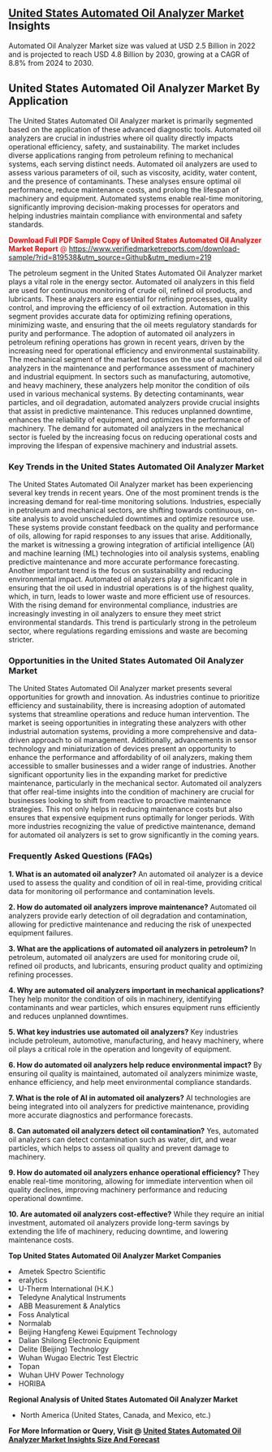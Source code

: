 <h2><a href="https://www.verifiedmarketreports.com/download-sample/?rid=819538&amp;utm_source=Github&amp;utm_medium=219" target="_blank">United States Automated Oil Analyzer Market</a> Insights</h2><p>Automated Oil Analyzer Market size was valued at USD 2.5 Billion in 2022 and is projected to reach USD 4.8 Billion by 2030, growing at a CAGR of 8.8% from 2024 to 2030.</p><p><h2>United States Automated Oil Analyzer Market By Application</h2> The United States Automated Oil Analyzer market is primarily segmented based on the application of these advanced diagnostic tools. Automated oil analyzers are crucial in industries where oil quality directly impacts operational efficiency, safety, and sustainability. The market includes diverse applications ranging from petroleum refining to mechanical systems, each serving distinct needs. Automated oil analyzers are used to assess various parameters of oil, such as viscosity, acidity, water content, and the presence of contaminants. These analyses ensure optimal oil performance, reduce maintenance costs, and prolong the lifespan of machinery and equipment. Automated systems enable real-time monitoring, significantly improving decision-making processes for operators and helping industries maintain compliance with environmental and safety standards. <p><span class=""><span style="color: #ff0000;"><strong>Download Full PDF Sample Copy of United States Automated Oil Analyzer Market Report</strong> @ </span><a href="https://www.verifiedmarketreports.com/download-sample/?rid=819538&amp;utm_source=Github&amp;utm_medium=219" target="_blank">https://www.verifiedmarketreports.com/download-sample/?rid=819538&amp;utm_source=Github&amp;utm_medium=219</a></span></p> The petroleum segment in the United States Automated Oil Analyzer market plays a vital role in the energy sector. Automated oil analyzers in this field are used for continuous monitoring of crude oil, refined oil products, and lubricants. These analyzers are essential for refining processes, quality control, and improving the efficiency of oil extraction. Automation in this segment provides accurate data for optimizing refining operations, minimizing waste, and ensuring that the oil meets regulatory standards for purity and performance. The adoption of automated oil analyzers in petroleum refining operations has grown in recent years, driven by the increasing need for operational efficiency and environmental sustainability. The mechanical segment of the market focuses on the use of automated oil analyzers in the maintenance and performance assessment of machinery and industrial equipment. In sectors such as manufacturing, automotive, and heavy machinery, these analyzers help monitor the condition of oils used in various mechanical systems. By detecting contaminants, wear particles, and oil degradation, automated analyzers provide crucial insights that assist in predictive maintenance. This reduces unplanned downtime, enhances the reliability of equipment, and optimizes the performance of machinery. The demand for automated oil analyzers in the mechanical sector is fueled by the increasing focus on reducing operational costs and improving the lifespan of expensive machinery and industrial assets. <h3>Key Trends in the United States Automated Oil Analyzer Market</h3> The United States Automated Oil Analyzer market has been experiencing several key trends in recent years. One of the most prominent trends is the increasing demand for real-time monitoring solutions. Industries, especially in petroleum and mechanical sectors, are shifting towards continuous, on-site analysis to avoid unscheduled downtimes and optimize resource use. These systems provide constant feedback on the quality and performance of oils, allowing for rapid responses to any issues that arise. Additionally, the market is witnessing a growing integration of artificial intelligence (AI) and machine learning (ML) technologies into oil analysis systems, enabling predictive maintenance and more accurate performance forecasting. Another important trend is the focus on sustainability and reducing environmental impact. Automated oil analyzers play a significant role in ensuring that the oil used in industrial operations is of the highest quality, which, in turn, leads to lower waste and more efficient use of resources. With the rising demand for environmental compliance, industries are increasingly investing in oil analyzers to ensure they meet strict environmental standards. This trend is particularly strong in the petroleum sector, where regulations regarding emissions and waste are becoming stricter. <h3>Opportunities in the United States Automated Oil Analyzer Market</h3> The United States Automated Oil Analyzer market presents several opportunities for growth and innovation. As industries continue to prioritize efficiency and sustainability, there is increasing adoption of automated systems that streamline operations and reduce human intervention. The market is seeing opportunities in integrating these analyzers with other industrial automation systems, providing a more comprehensive and data-driven approach to oil management. Additionally, advancements in sensor technology and miniaturization of devices present an opportunity to enhance the performance and affordability of oil analyzers, making them accessible to smaller businesses and a wider range of industries. Another significant opportunity lies in the expanding market for predictive maintenance, particularly in the mechanical sector. Automated oil analyzers that offer real-time insights into the condition of machinery are crucial for businesses looking to shift from reactive to proactive maintenance strategies. This not only helps in reducing maintenance costs but also ensures that expensive equipment runs optimally for longer periods. With more industries recognizing the value of predictive maintenance, demand for automated oil analyzers is set to grow significantly in the coming years. <h3>Frequently Asked Questions (FAQs)</h3> <p><strong>1. What is an automated oil analyzer?</strong> An automated oil analyzer is a device used to assess the quality and condition of oil in real-time, providing critical data for monitoring oil performance and contamination levels.</p> <p><strong>2. How do automated oil analyzers improve maintenance?</strong> Automated oil analyzers provide early detection of oil degradation and contamination, allowing for predictive maintenance and reducing the risk of unexpected equipment failures.</p> <p><strong>3. What are the applications of automated oil analyzers in petroleum?</strong> In petroleum, automated oil analyzers are used for monitoring crude oil, refined oil products, and lubricants, ensuring product quality and optimizing refining processes.</p> <p><strong>4. Why are automated oil analyzers important in mechanical applications?</strong> They help monitor the condition of oils in machinery, identifying contaminants and wear particles, which ensures equipment runs efficiently and reduces unplanned downtimes.</p> <p><strong>5. What key industries use automated oil analyzers?</strong> Key industries include petroleum, automotive, manufacturing, and heavy machinery, where oil plays a critical role in the operation and longevity of equipment.</p> <p><strong>6. How do automated oil analyzers help reduce environmental impact?</strong> By ensuring oil quality is maintained, automated oil analyzers minimize waste, enhance efficiency, and help meet environmental compliance standards.</p> <p><strong>7. What is the role of AI in automated oil analyzers?</strong> AI technologies are being integrated into oil analyzers for predictive maintenance, providing more accurate diagnostics and performance forecasts.</p> <p><strong>8. Can automated oil analyzers detect oil contamination?</strong> Yes, automated oil analyzers can detect contamination such as water, dirt, and wear particles, which helps to assess oil quality and prevent damage to machinery.</p> <p><strong>9. How do automated oil analyzers enhance operational efficiency?</strong> They enable real-time monitoring, allowing for immediate intervention when oil quality declines, improving machinery performance and reducing operational downtime.</p> <p><strong>10. Are automated oil analyzers cost-effective?</strong> While they require an initial investment, automated oil analyzers provide long-term savings by extending the life of machinery, reducing downtime, and lowering maintenance costs.</p> </p><p><strong>Top United States Automated Oil Analyzer Market Companies</strong></p><div data-test-id=""><p><li>Ametek Spectro Scientific</li><li> eralytics</li><li> U-Therm International (H.K.)</li><li> Teledyne Analytical Instruments</li><li> ABB Measurement & Analytics</li><li> Foss Analytical</li><li> Normalab</li><li> Beijing Hangfeng Kewei Equipment Technology</li><li> Dalian Shilong Electronic Equipment</li><li> Delite (Beijing) Technology</li><li> Wuhan Wugao Electric Test Electric</li><li> Topan</li><li> Wuhan UHV Power Technology</li><li> HORIBA</li></p><div><strong>Regional Analysis of&nbsp;United States Automated Oil Analyzer Market</strong></div><ul><li dir="ltr"><p dir="ltr">North America&nbsp;(United States, Canada, and Mexico, etc.)</p></li></ul><p><strong>For More Information or Query, Visit @&nbsp;</strong><strong><a href="https://www.verifiedmarketreports.com/product/automated-oil-analyzer-market/?utm_source=Github&amp;utm_medium=219" target="_blank">United States Automated Oil Analyzer Market Insights Size And Forecast</a></strong></p></div>
